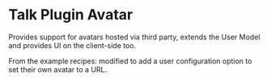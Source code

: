 # Talk Plugin Avatar
Provides support for avatars hosted via third party, extends the User Model and provides UI on the client-side too.

From the example recipes: modified to add a user configuration option to set their own avatar to a URL.
